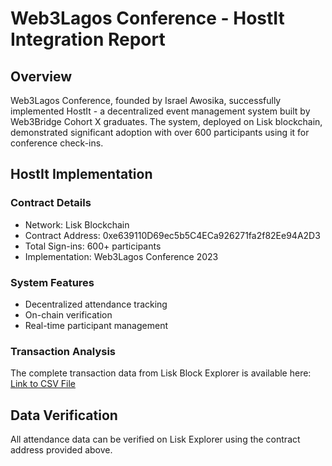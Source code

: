 # Web3Lagos Conference - HostIt Integration Report

## Overview

Web3Lagos Conference, founded by Israel Awosika, successfully implemented HostIt - a decentralized event management system built by Web3Bridge Cohort X graduates. The system, deployed on Lisk blockchain, demonstrated significant adoption with over 600 participants using it for conference check-ins.

## HostIt Implementation

### Contract Details

- Network: Lisk Blockchain
- Contract Address: 0xe639110D69ec5b5C4ECa926271fa2f82Ee94A2D3
- Total Sign-ins: 600+ participants
- Implementation: Web3Lagos Conference 2023

### System Features

- Decentralized attendance tracking
- On-chain verification
- Real-time participant management

### Transaction Analysis

The complete transaction data from Lisk Block Explorer is available here:
[Link to CSV File](https://docs.google.com/spreadsheets/d/1Zc9B2k2GmnwKLz3yxbk10RoN6y800yDCWHsnH7UnasA/edit?gid=1826386942#gid=1826386942)

## Data Verification

All attendance data can be verified on Lisk Explorer using the contract address provided above.
